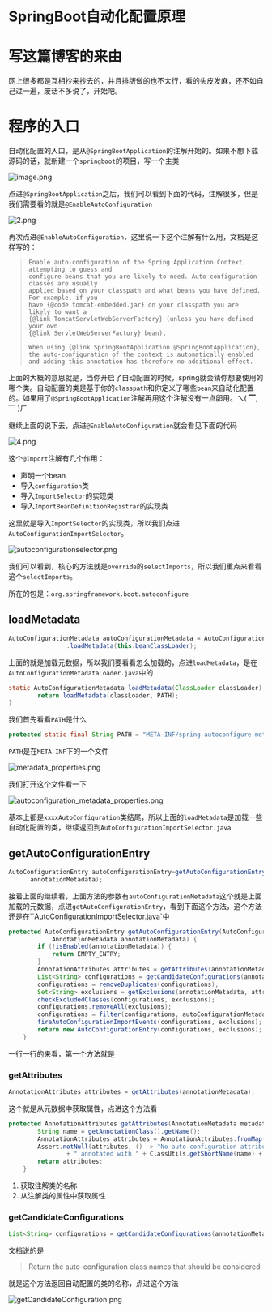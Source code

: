 # SpringBoot自动化配置原理

# 写这篇博客的来由

网上很多都是互相抄来抄去的，并且排版做的也不太行，看的头皮发麻，还不如自己过一遍，废话不多说了，开始吧。

# 程序的入口

自动化配置的入口，是从`@SpringBootApplication`的注解开始的。如果不想下载源码的话，就新建一个`springboot`的项目，写一个主类

![image.png](https://i.loli.net/2020/05/21/lvg4JMbxwCU5DcY.png)

点进`@SpringBootApplication`之后，我们可以看到下面的代码，注解很多，但是我们需要看的就是`@EnableAutoConfiguration`

![2.png](https://i.loli.net/2020/05/21/UDp2oxMBQ9YvGEX.png)

再次点进`@EnableAutoConfiguration`，这里说一下这个注解有什么用，文档是这样写的：

> ```
> Enable auto-configuration of the Spring Application Context, attempting to guess and
> configure beans that you are likely to need. Auto-configuration classes are usually
> applied based on your classpath and what beans you have defined. For example, if you
> have {@code tomcat-embedded.jar} on your classpath you are likely to want a
> {@link TomcatServletWebServerFactory} (unless you have defined your own
> {@link ServletWebServerFactory} bean).
> 
> When using {@link SpringBootApplication @SpringBootApplication}, the auto-configuration of the context is automatically enabled and adding this annotation has therefore no additional effect.
> ```

上面的大概的意思就是，当你开启了自动配置的时候，spring就会猜你想要使用的哪个类。自动配置的类是基于你的`classpath`和你定义了哪些`bean`来自动化配置的。如果用了`@SpringBootApplication`注解再用这个注解没有一点卵用。ㄟ( ▔, ▔ )ㄏ

继续上面的说下去，点进`@EnableAutoConfiguration`就会看见下面的代码

![4.png](https://i.loli.net/2020/05/21/1ZTsdzA5nMbLPwI.png)

这个`@Import`注解有几个作用：

+ 声明一个bean
+ 导入`configuration`类
+ 导入`ImportSelector`的实现类
+ 导入`ImportBeanDefinitionRegistrar`的实现类

这里就是导入`ImportSelector`的实现类，所以我们点进`AutoConfigurationImportSelector`。

![autoconfigurationselector.png](https://i.loli.net/2020/05/21/YpnVlAzRShkt9Fs.png)

我们可以看到，核心的方法就是`override`的`selectImports`，所以我们重点来看看这个`selectImports`。

所在的包是：`org.springframework.boot.autoconfigure`

## loadMetadata

```java
AutoConfigurationMetadata autoConfigurationMetadata = AutoConfigurationMetadataLoader
				.loadMetadata(this.beanClassLoader);
```

上面的就是加载元数据，所以我们要看看怎么加载的，点进`loadMetadata`，是在`AutoConfigurationMetadataLoader.java`中的

```java
static AutoConfigurationMetadata loadMetadata(ClassLoader classLoader) {
		return loadMetadata(classLoader, PATH);
}
```

我们首先看看`PATH`是什么

```java
protected static final String PATH = "META-INF/spring-autoconfigure-metadata.properties";
```

`PATH`是在`META-INF`下的一个文件

![metadata_properties.png](https://i.loli.net/2020/05/21/byx8mrU2OXIC6eW.png)

我们打开这个文件看一下

![autoconfiguration_metadata_properties.png](https://i.loli.net/2020/05/21/2IGicRvFATLnb1E.png)

基本上都是`xxxxAutoConfiguration`类结尾，所以上面的`loadMetadata`是加载一些自动化配置的类，继续返回到`AutoConfigurationImportSelector.java`

## getAutoConfigurationEntry

```java
AutoConfigurationEntry autoConfigurationEntry=getAutoConfigurationEntry(autoConfigurationMetadata,
      annotationMetadata);
```

接着上面的继续看，上面方法的参数有`autoConfigurationMetadata`这个就是上面加载的元数据，点进`getAutoConfigurationEntry`，看到下面这个方法，这个方法还是在``AutoConfigurationImportSelector.java`中

```java
protected AutoConfigurationEntry getAutoConfigurationEntry(AutoConfigurationMetadata autoConfigurationMetadata,
			AnnotationMetadata annotationMetadata) {
		if (!isEnabled(annotationMetadata)) {
			return EMPTY_ENTRY;
		}
		AnnotationAttributes attributes = getAttributes(annotationMetadata);
		List<String> configurations = getCandidateConfigurations(annotationMetadata, attributes);
		configurations = removeDuplicates(configurations);
		Set<String> exclusions = getExclusions(annotationMetadata, attributes);
		checkExcludedClasses(configurations, exclusions);
		configurations.removeAll(exclusions);
		configurations = filter(configurations, autoConfigurationMetadata);
		fireAutoConfigurationImportEvents(configurations, exclusions);
		return new AutoConfigurationEntry(configurations, exclusions);
	}
```

一行一行的来看，第一个方法就是

### getAttributes

```java
AnnotationAttributes attributes = getAttributes(annotationMetadata);
```

这个就是从元数据中获取属性，点进这个方法看

```java
protected AnnotationAttributes getAttributes(AnnotationMetadata metadata) {
		String name = getAnnotationClass().getName();
		AnnotationAttributes attributes = AnnotationAttributes.fromMap(metadata.getAnnotationAttributes(name, true));
		Assert.notNull(attributes, () -> "No auto-configuration attributes found. Is " + metadata.getClassName()
				+ " annotated with " + ClassUtils.getShortName(name) + "?");
		return attributes;
	}
```

1. 获取注解类的名称
2. 从注解类的属性中获取属性

### getCandidateConfigurations

```java
List<String> configurations = getCandidateConfigurations(annotationMetadata, attributes);
```

文档说的是

> Return the auto-configuration class names that should be considered

就是这个方法返回自动配置的类的名称，点进这个方法

![getCandidateConfiguration.png](https://i.loli.net/2020/05/21/Np3vxgR2lZukJ48.png)